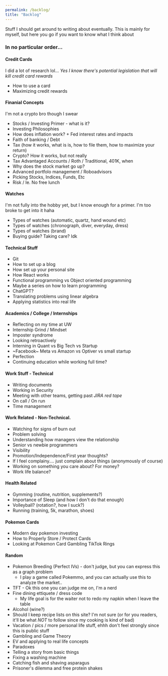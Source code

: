 ```yaml
---
permalink: /backlog/
title: "Backlog"
---
```

Stuff I should get around to writing about eventually. This is mainly
for myself, but here you go if you want to know what I think about
### In no particular order...

#### Credit Cards
I did a lot of research lol...
*Yes I know there's potential legislation that will kill credit card rewards*
* How to use a card
* Maximizing credit rewards

#### Finanial Concepts
I'm not a crypto bro though I swear
* Stocks / Investing Primer - what is it?
* Investing Philosophies
* How does inflation work? + Fed interest rates and impacts
* Faith of banking / Debt
* Tax (how it works, what is is, how to file them, how to maximize your return)
* Crypto? How it works, but not really
* Tax Advantaged Accounts / Roth / Traditional, 401K, when
* Why does the stock market go up?
* Advanced portfolo management / Roboadvisors
* Picking Stocks, Indices, Funds, Etc
* Risk / Ie. No free lunch

#### Watches
I'm not fully into the hobby yet, but I know enough for a primer.
I'm too broke to get into it haha
* Types of watches (automatic, quartz, hand wound etc)
* Types of watches (chronograph, diver, everyday, dress)
* Types of watches (brand)
* Buying guide? Taking care? Idk

#### Technical Stuff
* Git
* How to set up a blog
* How set up your personal site
* How React works
* Functional programming vs Object oriented programming
* Maybe a series on how to learn programming
* ChatGPT?
* Translating problems using linear algebra
* Applying statistics into real life

#### Academics / College / Internships
* Reflecting on my time at UW
* Internship Grind / Mindset
* Imposter syndrome
* Looking retroactively
* Interning in Quant vs Big Tech vs Startup
* ~Facebook~ Meta vs Amazon vs Optiver vs small startup
* Perfection
* Continuing education while working full time?

#### Work Stuff - Technical
* Writing documents
* Working in Security
* Meeting with other teams, getting past *JIRA red tape*
* On call / On run
* Time management

#### Work Related - Non-Technical.
* Watching for signs of burn out
* Problem solving
* Understanding how managers view the relationship
* Senior vs newbie programmers
* Visibility
* Promotion/Independence/First year thoughts?
* If I feel complainy.... just complain about things (anonymously of course)
* Working on something you care about? For money?
* Work life balance?

#### Health Related
* Gymming (routine, nutrition, supplements?)
* Importance of Sleep (and how I don't do that enough)
* Volleyball? (rotation?, how I suck?)
* Running (training, 5k, marathon, shoes)

#### Pokemon Cards
* Modern day pokemon investing
* How to Properly Store / Protect Cards
* Looking at Pokemon Card Gambling TikTok Rings

#### Random
* Pokemon Breeding (Perfect IVs) - don't judge, but you can express this as a graph problem
  * I play a game called Pokemmo, and you can actually use this to analyze the market..
* TFT - Ok this one you can judge me on, I'm a nerd
* Fine dining ettiquete / dress code
  * My life goal is for the waiter not to redo my napkin when I leave the table
* Alcohol (wine?)
* Should I keep recipe lists on this site? I'm not sure (or for you readers, it'll be what *NOT* to follow since my cooking is kind of bad)
* Vacation / pics / more personal life stuff, ehhh don't feel strongly since this is public stuff
* Gambling and Game Theory
* EV and applying to real life concepts
* Paradoxes
* Telling a story from basic things
* Fixing a washing machine
* Catching fish and shaving asparagus 
* Prisoner's dilemma and free protein shakes
